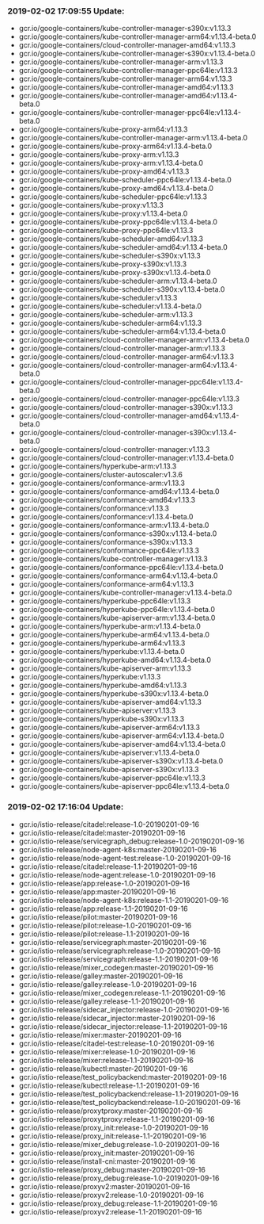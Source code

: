 ### 2019-02-02 17:09:55 Update:

- gcr.io/google-containers/kube-controller-manager-s390x:v1.13.3
- gcr.io/google-containers/kube-controller-manager-arm64:v1.13.4-beta.0
- gcr.io/google-containers/cloud-controller-manager-amd64:v1.13.3
- gcr.io/google-containers/kube-controller-manager-s390x:v1.13.4-beta.0
- gcr.io/google-containers/kube-controller-manager-arm:v1.13.3
- gcr.io/google-containers/kube-controller-manager-ppc64le:v1.13.3
- gcr.io/google-containers/kube-controller-manager-arm64:v1.13.3
- gcr.io/google-containers/kube-controller-manager-amd64:v1.13.3
- gcr.io/google-containers/kube-controller-manager-amd64:v1.13.4-beta.0
- gcr.io/google-containers/kube-controller-manager-ppc64le:v1.13.4-beta.0
- gcr.io/google-containers/kube-proxy-arm64:v1.13.3
- gcr.io/google-containers/kube-controller-manager-arm:v1.13.4-beta.0
- gcr.io/google-containers/kube-proxy-arm64:v1.13.4-beta.0
- gcr.io/google-containers/kube-proxy-arm:v1.13.3
- gcr.io/google-containers/kube-proxy-arm:v1.13.4-beta.0
- gcr.io/google-containers/kube-proxy-amd64:v1.13.3
- gcr.io/google-containers/kube-scheduler-ppc64le:v1.13.4-beta.0
- gcr.io/google-containers/kube-proxy-amd64:v1.13.4-beta.0
- gcr.io/google-containers/kube-scheduler-ppc64le:v1.13.3
- gcr.io/google-containers/kube-proxy:v1.13.3
- gcr.io/google-containers/kube-proxy:v1.13.4-beta.0
- gcr.io/google-containers/kube-proxy-ppc64le:v1.13.4-beta.0
- gcr.io/google-containers/kube-proxy-ppc64le:v1.13.3
- gcr.io/google-containers/kube-scheduler-amd64:v1.13.3
- gcr.io/google-containers/kube-scheduler-amd64:v1.13.4-beta.0
- gcr.io/google-containers/kube-scheduler-s390x:v1.13.3
- gcr.io/google-containers/kube-proxy-s390x:v1.13.3
- gcr.io/google-containers/kube-proxy-s390x:v1.13.4-beta.0
- gcr.io/google-containers/kube-scheduler-arm:v1.13.4-beta.0
- gcr.io/google-containers/kube-scheduler-s390x:v1.13.4-beta.0
- gcr.io/google-containers/kube-scheduler:v1.13.3
- gcr.io/google-containers/kube-scheduler:v1.13.4-beta.0
- gcr.io/google-containers/kube-scheduler-arm:v1.13.3
- gcr.io/google-containers/kube-scheduler-arm64:v1.13.3
- gcr.io/google-containers/kube-scheduler-arm64:v1.13.4-beta.0
- gcr.io/google-containers/cloud-controller-manager-arm:v1.13.4-beta.0
- gcr.io/google-containers/cloud-controller-manager-arm:v1.13.3
- gcr.io/google-containers/cloud-controller-manager-arm64:v1.13.3
- gcr.io/google-containers/cloud-controller-manager-arm64:v1.13.4-beta.0
- gcr.io/google-containers/cloud-controller-manager-ppc64le:v1.13.4-beta.0
- gcr.io/google-containers/cloud-controller-manager-ppc64le:v1.13.3
- gcr.io/google-containers/cloud-controller-manager-s390x:v1.13.3
- gcr.io/google-containers/cloud-controller-manager-amd64:v1.13.4-beta.0
- gcr.io/google-containers/cloud-controller-manager-s390x:v1.13.4-beta.0
- gcr.io/google-containers/cloud-controller-manager:v1.13.3
- gcr.io/google-containers/cloud-controller-manager:v1.13.4-beta.0
- gcr.io/google-containers/hyperkube-arm:v1.13.3
- gcr.io/google-containers/cluster-autoscaler:v1.3.6
- gcr.io/google-containers/conformance-arm:v1.13.3
- gcr.io/google-containers/conformance-amd64:v1.13.4-beta.0
- gcr.io/google-containers/conformance-amd64:v1.13.3
- gcr.io/google-containers/conformance:v1.13.3
- gcr.io/google-containers/conformance:v1.13.4-beta.0
- gcr.io/google-containers/conformance-arm:v1.13.4-beta.0
- gcr.io/google-containers/conformance-s390x:v1.13.4-beta.0
- gcr.io/google-containers/conformance-s390x:v1.13.3
- gcr.io/google-containers/conformance-ppc64le:v1.13.3
- gcr.io/google-containers/kube-controller-manager:v1.13.3
- gcr.io/google-containers/conformance-ppc64le:v1.13.4-beta.0
- gcr.io/google-containers/conformance-arm64:v1.13.4-beta.0
- gcr.io/google-containers/conformance-arm64:v1.13.3
- gcr.io/google-containers/kube-controller-manager:v1.13.4-beta.0
- gcr.io/google-containers/hyperkube-ppc64le:v1.13.3
- gcr.io/google-containers/hyperkube-ppc64le:v1.13.4-beta.0
- gcr.io/google-containers/kube-apiserver-arm:v1.13.4-beta.0
- gcr.io/google-containers/hyperkube-arm:v1.13.4-beta.0
- gcr.io/google-containers/hyperkube-arm64:v1.13.4-beta.0
- gcr.io/google-containers/hyperkube-arm64:v1.13.3
- gcr.io/google-containers/hyperkube:v1.13.4-beta.0
- gcr.io/google-containers/hyperkube-amd64:v1.13.4-beta.0
- gcr.io/google-containers/kube-apiserver-arm:v1.13.3
- gcr.io/google-containers/hyperkube:v1.13.3
- gcr.io/google-containers/hyperkube-amd64:v1.13.3
- gcr.io/google-containers/hyperkube-s390x:v1.13.4-beta.0
- gcr.io/google-containers/kube-apiserver-amd64:v1.13.3
- gcr.io/google-containers/kube-apiserver:v1.13.3
- gcr.io/google-containers/hyperkube-s390x:v1.13.3
- gcr.io/google-containers/kube-apiserver-arm64:v1.13.3
- gcr.io/google-containers/kube-apiserver-arm64:v1.13.4-beta.0
- gcr.io/google-containers/kube-apiserver-amd64:v1.13.4-beta.0
- gcr.io/google-containers/kube-apiserver:v1.13.4-beta.0
- gcr.io/google-containers/kube-apiserver-s390x:v1.13.4-beta.0
- gcr.io/google-containers/kube-apiserver-s390x:v1.13.3
- gcr.io/google-containers/kube-apiserver-ppc64le:v1.13.3
- gcr.io/google-containers/kube-apiserver-ppc64le:v1.13.4-beta.0
### 2019-02-02 17:16:04 Update:

- gcr.io/istio-release/citadel:release-1.0-20190201-09-16
- gcr.io/istio-release/citadel:master-20190201-09-16
- gcr.io/istio-release/servicegraph_debug:release-1.0-20190201-09-16
- gcr.io/istio-release/node-agent-k8s:master-20190201-09-16
- gcr.io/istio-release/node-agent-test:release-1.0-20190201-09-16
- gcr.io/istio-release/citadel:release-1.1-20190201-09-16
- gcr.io/istio-release/node-agent:release-1.0-20190201-09-16
- gcr.io/istio-release/app:release-1.0-20190201-09-16
- gcr.io/istio-release/app:master-20190201-09-16
- gcr.io/istio-release/node-agent-k8s:release-1.1-20190201-09-16
- gcr.io/istio-release/app:release-1.1-20190201-09-16
- gcr.io/istio-release/pilot:master-20190201-09-16
- gcr.io/istio-release/pilot:release-1.0-20190201-09-16
- gcr.io/istio-release/pilot:release-1.1-20190201-09-16
- gcr.io/istio-release/servicegraph:master-20190201-09-16
- gcr.io/istio-release/servicegraph:release-1.0-20190201-09-16
- gcr.io/istio-release/servicegraph:release-1.1-20190201-09-16
- gcr.io/istio-release/mixer_codegen:master-20190201-09-16
- gcr.io/istio-release/galley:master-20190201-09-16
- gcr.io/istio-release/galley:release-1.0-20190201-09-16
- gcr.io/istio-release/mixer_codegen:release-1.1-20190201-09-16
- gcr.io/istio-release/galley:release-1.1-20190201-09-16
- gcr.io/istio-release/sidecar_injector:release-1.0-20190201-09-16
- gcr.io/istio-release/sidecar_injector:master-20190201-09-16
- gcr.io/istio-release/sidecar_injector:release-1.1-20190201-09-16
- gcr.io/istio-release/mixer:master-20190201-09-16
- gcr.io/istio-release/citadel-test:release-1.0-20190201-09-16
- gcr.io/istio-release/mixer:release-1.0-20190201-09-16
- gcr.io/istio-release/mixer:release-1.1-20190201-09-16
- gcr.io/istio-release/kubectl:master-20190201-09-16
- gcr.io/istio-release/test_policybackend:master-20190201-09-16
- gcr.io/istio-release/kubectl:release-1.1-20190201-09-16
- gcr.io/istio-release/test_policybackend:release-1.1-20190201-09-16
- gcr.io/istio-release/test_policybackend:release-1.0-20190201-09-16
- gcr.io/istio-release/proxytproxy:master-20190201-09-16
- gcr.io/istio-release/proxytproxy:release-1.1-20190201-09-16
- gcr.io/istio-release/proxy_init:release-1.0-20190201-09-16
- gcr.io/istio-release/proxy_init:release-1.1-20190201-09-16
- gcr.io/istio-release/mixer_debug:release-1.0-20190201-09-16
- gcr.io/istio-release/proxy_init:master-20190201-09-16
- gcr.io/istio-release/install-cni:master-20190201-09-16
- gcr.io/istio-release/proxy_debug:master-20190201-09-16
- gcr.io/istio-release/proxy_debug:release-1.0-20190201-09-16
- gcr.io/istio-release/proxyv2:master-20190201-09-16
- gcr.io/istio-release/proxyv2:release-1.0-20190201-09-16
- gcr.io/istio-release/proxy_debug:release-1.1-20190201-09-16
- gcr.io/istio-release/proxyv2:release-1.1-20190201-09-16
